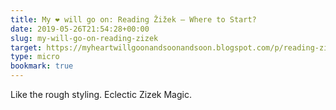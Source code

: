 ```yaml
---
title: My ❤️ will go on: Reading Žižek – Where to Start?
date: 2019-05-26T21:54:28+00:00
slug: my-will-go-on-reading-zizek
target: https://myheartwillgoonandsoonandsoon.blogspot.com/p/reading-zizek-where-to-start.html
type: micro
bookmark: true
---
```

Like the rough styling. Eclectic Zizek Magic.